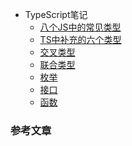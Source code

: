 <!--
 * @Description: In User Settings Edit
 * @Author: your name
 * @Date: 2019-07-31 01:03:55
 * @LastEditTime: 2019-07-31 21:49:25
 * @LastEditors: Please set LastEditors
 -->

- TypeScript笔记
  - [八个JS中的常见类型](/TypeScript/src/baseType.md)
  - [TS中补充的六个类型](/TypeScript/src/newType.md)
  - [交叉类型](/TypeScript/src/crossType.md)
  - [联合类型](/TypeScript/src/unionTypes.md)
  - [枚举](/TypeScript/src/enum.md)
  - [接口](/TypeScript/src/interface.md)
  - [函数](/TypeScript/src/function.md)


### 参考文章


